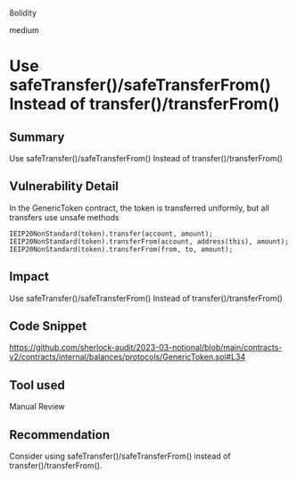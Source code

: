 8olidity

medium

# Use safeTransfer()/safeTransferFrom() Instead of transfer()/transferFrom()

## Summary
Use safeTransfer()/safeTransferFrom() Instead of transfer()/transferFrom()
## Vulnerability Detail

In the GenericToken contract, the token is transferred uniformly, but all transfers use unsafe methods


```solidity
IEIP20NonStandard(token).transfer(account, amount);
IEIP20NonStandard(token).transferFrom(account, address(this), amount);
IEIP20NonStandard(token).transferFrom(from, to, amount);
```
## Impact
Use safeTransfer()/safeTransferFrom() Instead of transfer()/transferFrom()
## Code Snippet
https://github.com/sherlock-audit/2023-03-notional/blob/main/contracts-v2/contracts/internal/balances/protocols/GenericToken.sol#L34
## Tool used

Manual Review

## Recommendation

Consider using safeTransfer()/safeTransferFrom() instead of transfer()/transferFrom().
